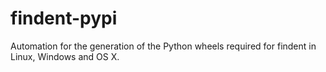 # findent-pypi

Automation for the generation of the Python wheels required for findent
in Linux, Windows and OS X.
